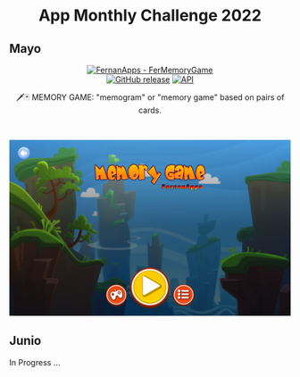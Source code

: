 <h1 align="center">App Monthly Challenge 2022</h1>

## Mayo
<p align="center">
<a href="https://github.com/FernanApps/FerMemoryGame" title="Go to GitHub repo"><img src="https://img.shields.io/static/v1?label=FernanApps&message=FerMemoryGame&color=blue&logo=github" alt="FernanApps - FerMemoryGame"></a>
<br>
<a href="https://github.com/FernanApps/FerMemoryGame/releases/latest"><img alt="GitHub release" src="https://img.shields.io/github/v/release/FernanApps/FerMemoryGame.svg?logo=github&label=GitHub&cacheSeconds=3600"/></a>
  <a href="https://android-arsenal.com/api?level=21"><img alt="API" src="https://img.shields.io/badge/API-21%2B-brightgreen.svg?style=flat"/></a> 
  
</p>




<p align="center">  
🗡️🃏 MEMORY GAME: "memogram" or "memory game" based on pairs of cards.
</p>
</br>

<p align="center">

<a href="https://github.com/FernanApps/FerMemoryGame" title="Go to GitHub repo"><img src="https://github.com/FernanApps/FerMemoryGame/raw/master/previews/screenshot.png" alt="FernanApps - FerMemoryGame"></a>

## Junio
In Progress ...
